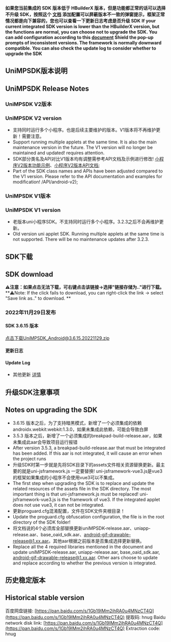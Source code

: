 **如果您当前集成的 SDK 版本低于 HBuilderX 版本，但是功能都正常的话可以选择不升级 SDK，按照这个 [文档](https://ask.dcloud.net.cn/article/35627) 添加配置可以屏蔽版本不一致的弹窗提示，框架正常情况都是向下兼容的，您也可以查看一下更新日志考虑是否升级 SDK**
**If your current integrated SDK version is lower than the HBuilderX version, but the functions are normal, you can choose not to upgrade the SDK. You can add configuration according to this [document](https://ask.dcloud.net.cn/article/35627) Shield the pop-up prompts of inconsistent versions. The framework is normally downward compatible. You can also check the update log to consider whether to upgrade the SDK**

## UniMPSDK版本说明
## UniMPSDK Release Notes

### UniMPSDK V2版本
### UniMPSDK V2 version

+ 支持同时运行多个小程序。也是后续主要维护的版本。V1版本将不再维护更新！需要注意。
+ Support running multiple applets at the same time. It is also the main maintenance version in the future. The V1 version will no longer be maintained and updated! requires attention.
+ SDK部分类名及API对比V1版本均有调整需参考API文档及示例进行修改! [小程序V2版本功能示例](UniMPDocs/Sample/android-v2)、[小程序V2版本API文档](UniMPDocs/API/android-v2);
+ Part of the SDK class names and APIs have been adjusted compared to the V1 version. Please refer to the API documentation and examples for modification! /API/android-v2);

### UniMPSDK V1版本
### UniMPSDK V1 version

+ 老版本uni小程序SDK。不支持同时运行多个小程序。3.2.3之后不会再维护更新。
+ Old version uni applet SDK. Running multiple applets at the same time is not supported. There will be no maintenance updates after 3.2.3.

## SDK下载
## SDK download

**⚠️注意：如果点击无法下载，可右键点击该链接->选择"链接存储为.."进行下载。**
**⚠️Note: If the click fails to download, you can right-click the link -> select "Save link as.." to download. **

### 2022年11月29日发布

#### SDK 3.6.15 版本

[点击下载UniMPSDK_Android@3.6.15.20221129.zip](https://native-res.dcloud.net.cn/unimp-sdk/UniMPSDK_Android%403.6.15.20221129.zip)

#### 更新日志
#### Update Log

+ 其他更新 [详情](https://download1.dcloud.net.cn/hbuilderx/changelog/3.6.15.20221228.html)


## 升级SDK注意事项
## Notes on upgrading the SDK

+ 3.6.15 版本之后，为了支持暗黑模式，新增了一个必须集成的依赖 androidx.webkit:webkit:1.3.0，如果未集成此依赖，可能会导致白屏
+ 3.5.3 版本之后，新增了一个必须集成的breakpad-build-release.aar，如果未集成此aar会导致项目运行报错
+ After version 3.5.3, a breakpad-build-release.aar that must be integrated has been added. If this aar is not integrated, it will cause an error when the project runs
+ 升级SDK时第一步就是先将SDK目录下的assets文件相关资源替换更新。最主要的就是uni-jsframework.js 一定要替换! uni-jsframework-vue3.js是vue3的框架如果集成的小程序不会使用vue3可以不集成。
+ The first step when upgrading the SDK is to replace and update the related resources of the assets file in the SDK directory. The most important thing is that uni-jsframework.js must be replaced! uni-jsframework-vue3.js is the framework of vue3. If the integrated applet does not use vue3, it can not be integrated.
+ 更新proguard.cfg混淆配置，文件在SDK文件夹根目录！
+ Update the proguard.cfg obfuscation configuration, the file is in the root directory of the SDK folder!
+ 将文档说的4个必须库全部替换更新uniMPSDK-release.aar、uniapp-release.aar、base_oaid_sdk.aar、android-gif-drawable-release@1.xx.aar。其他aar根据之前版本是否集成选择更新替换。
+ Replace all the 4 required libraries mentioned in the document and update uniMPSDK-release.aar, uniapp-release.aar, base_oaid_sdk.aar, android-gif-drawable-release@1.xx.aar. Other aars choose to update and replace according to whether the previous version is integrated.

## 历史稳定版本
## Historical stable version

百度网盘链接: [https://pan.baidu.com/s/1Gb19IMm2ihRA0u4MNzCT4Q](https://pan.baidu.com/s/1Gb19IMm2ihRA0u4MNzCT4Q) 提取码: hnug
Baidu network disk link: [https://pan.baidu.com/s/1Gb19IMm2ihRA0u4MNzCT4Q](https://pan.baidu.com/s/1Gb19IMm2ihRA0u4MNzCT4Q) Extraction code: hnug
